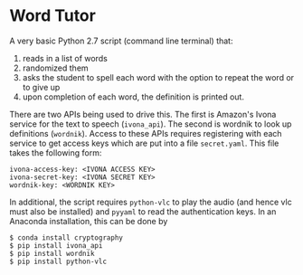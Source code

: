 # Word Tutor

A very basic Python 2.7 script (command line terminal) that:
 1. reads in a list of words
 2. randomized them
 3. asks the student to spell each word with the option to repeat the word or to give up
 4. upon completion of each word, the definition is printed out.

There are two APIs being used to drive this. The first is Amazon's Ivona service for the text to speech (`ivona_api`).  The second is wordnik to look up definitions (`wordnik`). Access to these APIs requires registering with each service to get access keys which are put into a file `secret.yaml`.  This file takes the following form:

    ivona-access-key: <IVONA ACCESS KEY>
    ivona-secret-key: <IVONA SECRET KEY>
    wordnik-key: <WORDNIK KEY>

In additional, the script requires `python-vlc` to play the audio (and hence vlc must also be installed) and `pyyaml` to read the authentication keys. In an Anaconda installation, this can be done by

    $ conda install cryptography
    $ pip install ivona_api
    $ pip install wordnik
    $ pip install python-vlc
